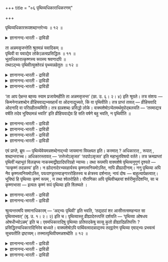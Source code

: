 +++
title = "०६ पृथिव्यधिकाराधिकरणम्"

+++

पृथिव्यधिकाररूपशब्दान्तरेभ्यः ॥ १२ ॥  
<details><summary>ज्ञानानन्द-भारती - द्राविडी</summary>

पिरुदिव्यदिगाररूबसप्तान्दरेप्य: ॥ १२ ॥
</details>

ता अन्नमसृजन्तेति श्रुतमन्नं यवादिकम् ॥  
पृथिवी वा यवाद्येव लोकेऽन्नत्वप्रसिद्धितः ॥ ११ ॥  
भूताधिकारात्कृष्णस्य रूपस्य श्रवणादपि ॥  
तथाऽद्भ्यः पृथिवीत्युक्तेरन्नं पृथ्व्यन्नहेतुतः ॥ १२ ॥  
<details><summary>ज्ञानानन्द-भारती - द्राविडी</summary>

--वैयासिक-न्यायमाला
</details>

<details><summary>ज्ञानानन्द-भारती - द्राविडी</summary>

“अदु अऩ्ऩत्तै स्रुष्टित्तदु" ऎऩ्ऱु सॊल्लप् पट्टिरुक्किऱ अऩ्ऩम्, यवम् मुदलाऩदा? अल्लदु पिरुदिवीया? (यवम् मुदलियदिलेये) उलगत्तिल् अऩ्ऩमॆऩ्ऱ पिरसित्तियिरुप्पदाल्, यवम् मुदलियदु ताऩ्।
</details>

<details><summary>ज्ञानानन्द-भारती - द्राविडी</summary>

पूदङ्गळैच् चॊल्लिविडुम् पिरगरणमायिरुप्पदालुम्, करुप्पुरूबम् सॊल्लप्पडुवदालुम्, अप्पडिये "जलत्ति लिरुन्दु पिरुदिवि" ऎऩ्ऱु वेदवाक्कियमिरुप्पदालुम्, अऩ्ऩम् ऎऩ्बदु पिरुदिवीदाऩ्, अऩ्ऩत्तिऱ्कुक् कारणमायिरुप्पदाल्।
</details>

‘ता आप ऐक्षन्त बह्व्यः स्याम प्रजायेमहीति ता अन्नमसृजन्त’ (छा. उ. ६। २। ४) इति श्रूयते। तत्र संशयः — किमनेनान्नशब्देन व्रीहियवाद्यभ्यवहार्यं वा ओदनाद्युच्यते, किं वा पृथिवीति। तत्र प्राप्तं तावत् — व्रीहियवादि ओदनादि वा परिग्रहीतव्यमिति। तत्र ह्यन्नशब्दः प्रसिद्धो लोके। वाक्यशेषोऽप्येतमर्थमुपोद्बलयति — ‘तस्माद्यत्र वर्षति तदेव भूयिष्ठमन्नं भवति’ इति व्रीहियवाद्येव हि सति वर्षणे बहु भवति, न पृथिवीति ॥

<details><summary>ज्ञानानन्द-भारती - द्राविडी</summary>

('अवै अऩ्ऩत्तैप् पडैत्तऩ' ऎऩ्ऱ सान्दोक्य सुरुदियिल् अऩ्ऩम् ऎऩ्ऱ पदम् नॆल्, सादम् मुदलाऩ उणवुप्पॊरुळैक् कुऱिक्किऱदा अल्लदु पिरुदिवियैक् कुऱिक्किऱदा ऎऩ्ऱु सन्देहम्। लोग पिरसित्तियैक्कॊण्डु अऩ्ऩ पदम् उणवुप् पॊरुळैत्ताऩ् कुऱिक्किऱदु ऎऩ्ऱु पूर्वबक्षम्। इदऱ्कु अडुत्त वाक्यत्तिल् 'ऎङ्गे मऴै पॆय्गिऱदो अङ्गे अदिगमाग अऩ्ऩम् उण्डागिऱदु' ऎऩ्ऱु मऴैयिऩाल् उण्डावदागच् चॊल्वदाल् उणवुप्पॊरुळ् ताऩ् अऩ्ऩम्। मऴैयिऩाल् पूमि उण्डावदिल्लैये ऎऩ्बदु पूर्वबक्षियिऩ् अबिप्पिरायम्।
</details>

<details><summary>ज्ञानानन्द-भारती - द्राविडी</summary>

कीऴे तेजस्, जलम् ऎऩ्ऱ पूदङ्गळैच् चॊल्लियिरुप्पदाल् इन्द सन्दर्प्पत्तिल् उळ्ळ अऩ्ऩबदम् पिरुदिवि ऎऩ्ऱ पूदत्तैत्ताऩ् कुऱिक्कुम्। पिऩ्ऩाल् अऩ्ऩत्तिऱ्कुक् करुप्पु निऱम् कूऱियिरुप् पदालुम्, तैत्तिरीय सुरुदियिल् 'जलत्तिलिरुन्दु पिरुदिवि' ऎऩ्ऱु स्पष्टमागवे पिरुदिवियै कूऱियिरुप्पदालुम् अऩ्ऩबदम् पिरुदिवियैत्ताऩ् कुऱिक्कुम्। जलत्तिलिरुन्दु उण्डावदु पिरुदिविदाऩ्। पिरुदिवियिलिरुन्दु उण्डाऩ ओ षदिगळिलिरुन्दु अऩ्ऩम् उण्डागिऱदु। मऴैयिऩाल् अऩ्ऩम् उण्डावदागच् चॊल्वदुम् अऩ्ऩम् पार्त्तिवमाऩदाल् पिरुदिवि जलत्तिलिरुन्दु उण्डाऩदु ऎऩ्बदैये काट्टुगिऱदु। आगैयाल् अऩ्ऩ पदम् पिरुदिवियै कुऱिक्किऱदु)।
</details>

<details><summary>ज्ञानानन्द-भारती - द्राविडी</summary>

“अन्द जलम् पलवाग आवेऩ्। उण्डावेऩ्, ऎऩ्ऱु ऎण्णिऱ्ऱु, अदु अऩ्ऩत्तै स्रुष्टित्तदु” (सान्। VI। २-४) ऎऩ्ऱु सॊल्लप्पडुगिऱदु। अङ्गे इन्द अऩ्ऩम् ऎऩ्ऱ सप्तत्तिऩाल् नॆय्, यवम् मुदलियदो अल्लदु साप्पिडक्कूडिय सादम् मुदलियदो सॊल्लप् पडुगिऱदा अल्लदु पिरुदिवीया ऎऩ्ऱु सन्देहम्।
</details>

<details><summary>ज्ञानानन्द-भारती - द्राविडी</summary>

पूर्वबक्षम् : अङ्गे नॆल्, यवम् मुदलियदो सादम् मुदलियदो किरहिक्क वेण्डियदाय् एऱ्पडुगिऱदु। अवैगळिल् अल्लवा अऩ्ऩम् ऎऩ्ऱ सप्तम् उलगत्तिल् पिरसित्तमायिरुक्किऱदु; पिऩ्ऩुळ्ळ वाक्कियमुम् इन्द विषयत्तैये पलप्पडुत्तुगिऱदु। “आगैयाल् ऎङ्गे यॆल्लाम् मऴै पॆय्गिऱदो अङ्गेये एराळमाऩ अऩ्ऩम् उण्डागिऱदु" ऎऩ्ऱु। नॆल्, यवम् मुदलियदु ताऩे मऴै पॆय्दाल् अदिगमाग एऱ्पडुगिऱदु? पिरुदिवी अल्लवे?
</details>

एवं प्राप्ते, ब्रूमः — पृथिव्येवेयमन्नशब्देनाद्भ्यो जायमाना विवक्ष्यत इति। कस्मात् ? अधिकारात् , रूपात् , शब्दान्तराच्च। अधिकारस्तावत् — ‘तत्तेजोऽसृजत’ ‘तदपोऽसृजत’ इति महाभूतविषयो वर्तते। तत्र क्रमप्राप्तां पृथिवीं महाभूतं विलङ्घ्य नाकस्माद्व्रीह्यादिपरिग्रहो न्याय्यः। तथा रूपमपि वाक्यशेषे पृथिव्यनुगुणं दृश्यते — ‘यत्कृष्णं तदन्नस्य’ इति। न ह्योदनादेरभ्यवहार्यस्य कृष्णत्वनियमोऽस्ति, नापि व्रीह्यादीनाम्। ननु पृथिव्या अपि नैव कृष्णत्वनियमोऽस्ति, पयःपाण्डुरस्याङ्गाररोहितस्य च क्षेत्रस्य दर्शनात्; नायं दोषः — बाहुल्यापेक्षत्वात्। भूयिष्ठं हि पृथिव्याः कृष्णं रूपम् , न तथा श्वेतरोहिते। पौराणिका अपि पृथिवीच्छायां शर्वरीमुपदिशन्ति, सा च कृष्णाभासा — इत्यतः कृष्णं रूपं पृथिव्या इति श्लिष्यते ।

<details><summary>ज्ञानानन्द-भारती - द्राविडी</summary>

सित्तान्दम् : ऎऩ्ऱु वरुम् पोदु सॊल्गिऱोम्। जलत्तिलिरुन्दु उण्डागिऱ इन्द पिरुदिविदाऩ् अऩ्ऩम् ऎऩ्ऱ सप्तत्तिऩाल् सॊल्ल विरुम्बप्पडुगिऱदु एऩ्? अदिगारत्तिऩालुम्, रूबत्तिऩालुम्, वेऱु सप्तङ्ग ळिऩालुम्, अदिगारमो (पिरगरणमो) "अदु तेजसै स्रुष्टित्तदु”, “अदु जलत्तै स्रुष्टित्तदु” ऎऩ्ऱु महाबूदङ्गळै विषयमागवुळ्ळदाग इरुक्किऱदु। अङ्गे मुऱैप्पडि वरुगिऱ पिरुदिवी ऎऩ्ऱ महाबूदत्तै ताण्डिक्कॊण्डु कारणमिल्लामल् नॆल् मुदलियदै ऎडुत्तुक्कॊळ्वदु न्यायमिल्लै। अप्पडिये रूबमुम् पिरुदिविक्कु अऩुगूलमाग “ऎदु करुप्पो अदु अऩ्ऩत्तैच् चेर्न्ददु” ऎऩ्ऱ वाक्किय सेषत्तिल् काणप्पडुगिऱदु। साप्पिडक्कूडिय सादम् मुदलियदिऱ्कु करुप्पायिरुक्कुम् तऩ्मैयिल् नियमम् इल्लै। नॆल् मुदलियवैगळुक्कु इल्लै।
</details>

<details><summary>ज्ञानानन्द-भारती - द्राविडी</summary>

पिरुदिविक्कुम् ताऩ् करुप्पायिरुक्कुम् तऩ्मैयिल्, नियममे इल्लैये, पाल्बोल् वॆळुप्पागवुम् नॆरुप्पुदणल्बोल् सिवप्पागवुम् पूमि काणप्पडुवदाल् ; इदु तोषमिल्लै। अदिगमायुळ्ळदै अबेक्षित्तुच् चॊल्वदाल्; पिरुदिविक्कु अदिगमाग करुप्पाऩ रूबमेयि रुक्किऱदु। अव्विदम् अदिगमाग वॆळुप्पुम्, सिवप्पुम् इल्लै। पौराणिगर्गळुम् इरवै पिरुदिवियिऩ् निऴल् ऎऩ्ऱु सॊल्गिऱार्गळ् ; अदु करुप्पागत् तोऱ्ऱमुळ्ळदु ऎऩ्बदिऩालुम् पिरुदिवीक्कु रूबम् करुप्पु ऎऩ्बदु पॊरुन्दुगिऱदु।
</details>

श्रुत्यन्तरमपि समानाधिकारम् — ‘अद्भ्यः पृथिवी’ इति भवति, ‘तद्यदपां शर आसीत्तत्समहन्यत सा पृथिव्यभवत्’ (बृ. उ. १। २। २) इति च। पृथिव्यास्तु व्रीह्यादेरुत्पत्तिं दर्शयति — ‘पृथिव्या ओषधय ओषधीभ्योऽन्नम्’ इति च। एवमधिकारादिषु पृथिव्याः प्रतिपादकेषु सत्सु कुतो व्रीह्यादिप्रतिपत्तिः ? प्रसिद्धिरप्यधिकारादिभिरेव बाध्यते। वाक्यशेषोऽपि पार्थिवत्वादन्नाद्यस्य तद्द्वारेण पृथिव्या एवाद्भ्यः प्रभवत्वं सूचयतीति द्रष्टव्यम्। तस्मात्पृथिवीयमन्नशब्देति ॥ १२ ॥

<details><summary>ज्ञानानन्द-भारती - द्राविडी</summary>

वेऱु सुरुदियिलुळ्ळ समाऩमाऩ पिरगरणमुम् जलत्तिलिरुन्दु पिरुदिवी ऎऩ्ऱिरुक्किऱदु। “अप्पॊऴुदु जलत्तिल् कट्टियाग ऎदु इरुन्ददो अदु ऒऩ्ऱु सेर्न्दु कॊण्डदु; अदु पिरुदिवीयाग आयिऱ्ऱु" (पिरुहत् I।२-२) ऎऩ्ऱुम् “पिरुदिवियिलिरुन्दु ओषदिगळ्। ओषदिगळिलिरुन्दु अऩ्ऩम्” ऎऩ्ऱुम् पिरुदिवियिलिरुन्दे नॆल् मुदलियदिऩ् उत्पत्तियैक् काट्टुगिऱदु।
</details>

<details><summary>ज्ञानानन्द-भारती - द्राविडी</summary>

इव्विदम् पिरुदिवियै विळक्कुबवैगळाऩ पिरगरणम् मुदलाऩवैगळ् इरुक्कुम्बोदु, नॆल् मुदलियदु ऎऩ्ऱ अऱिवु ऎप्पडि वरुम्? पिरगरणम् मुदलाऩवैगळिऩालेये लोग पिरसित्तियुम् पादिक्कप् पट्टुविडुगिऱदु। वाक्किय सेषमुम्गूड, अऩ्ऩम् मुदलाऩदु पिरुदिवीयिऩ् कार्यमाय् इरुप्पदाल् अवै मूलमाग पिरुदिविक्के जलत्तिलिरुन्दु उण्डागुम् तऩ्मैयैये काट्टुगिऱदु ऎऩ्ऱु अऱिय वेण्डुम्।
</details>

<details><summary>ज्ञानानन्द-भारती - द्राविडी</summary>

आगैयाल् “अऩ्ऩम्” ऎऩ्ऱ सप्तत्तिऩाल् सॊल्लप्पडुवदु इन्द पिरुदिवी ऎऩ्ऱु।
</details>

